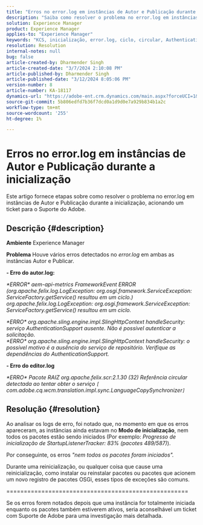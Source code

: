 ```yaml
---
title: "Erros no error.log em instâncias de Autor e Publicação durante a inicialização"
description: "Saiba como resolver o problema no error.log em instâncias do Author e do Publish durante a inicialização."
solution: Experience Manager
product: Experience Manager
applies-to: "Experience Manager"
keywords: "KCS, inicialização, error.log, ciclo, circular, AuthenticationSupport, erros, Instâncias do autor, Instância de publicação, Perguntas frequentes"
resolution: Resolution
internal-notes: null
bug: false
article-created-by: Dharmender Singh
article-created-date: "3/7/2024 2:10:08 PM"
article-published-by: Dharmender Singh
article-published-date: "3/12/2024 8:05:06 PM"
version-number: 8
article-number: KA-18117
dynamics-url: "https://adobe-ent.crm.dynamics.com/main.aspx?forceUCI=1&pagetype=entityrecord&etn=knowledgearticle&id=a9330262-8cdc-ee11-904d-6045bd006d92"
source-git-commit: 5b806edfd7b36f7dcd0a1d9d0e7a929b834b1a2c
workflow-type: tm+mt
source-wordcount: '255'
ht-degree: 1%

---
```


# Erros no error.log em instâncias de Autor e Publicação durante a inicialização


Este artigo fornece etapas sobre como resolver o problema no error.log em instâncias de Autor e Publicação durante a inicialização, acionando um ticket para o Suporte do Adobe.

## Descrição {#description}


<b>Ambiente</b>
Experience Manager

<b>Problema</b>
Houve vários erros detectados no *error.log* em ambas as instâncias Autor e Publicar.

<b>- Erro do autor.log:</b>

*\*ERROR\* aem-api-metrics FrameworkEvent ERROR (org.apache.felix.log.LogException: org.osgi.framework.ServiceException: ServiceFactory.getService() resultou em um ciclo.)
<br>org.apache.felix.log.LogException: org.osgi.framework.ServiceException: ServiceFactory.getService() resultou em um ciclo.*



*\*ERRO\* org.apache.sling.engine.impl.SlingHttpContext handleSecurity: serviço AuthenticationSupport ausente. Não é possível autenticar a solicitação.
<br>\*ERRO\* org.apache.sling.engine.impl.SlingHttpContext handleSecurity: o possível motivo é a ausência do serviço de repositório. Verifique as dependências do AuthenticationSupport.*



<b>- Erro do editor.log</b>

*\*ERRO\* Pacote RAIZ org.apache.felix.scr:2.1.30 (32) Referência circular detectada ao tentar obter o serviço `[` com.adobe.cq.wcm.translation.impl.sync.LanguageCopySynchronizer`]`*






## Resolução {#resolution}


Ao analisar os logs de erro, foi notado que, no momento em que os erros apareceram, as instâncias ainda estavam no <b>Modo de inicialização</b>, nem todos os pacotes estão sendo iniciados (Por exemplo: *Progresso de inicialização de StartupListenerTracker: 83% (pacotes 489/587)*).

Por conseguinte, os erros *&quot;nem todos os pacotes foram iniciados&quot;.*

Durante uma reinicialização, ou qualquer coisa que cause uma reinicialização, como instalar ou reinstalar pacotes ou pacotes que acionem um novo registro de pacotes OSGi, esses tipos de exceções são comuns.



====================================================

Se os erros forem notados depois que uma instância for totalmente iniciada enquanto os pacotes também estiverem ativos, seria aconselhável um ticket com Suporte de Adobe para uma investigação mais detalhada.
